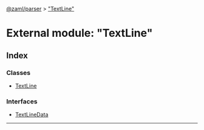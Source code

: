 [@zaml/parser](../README.md) > ["TextLine"](../modules/_textline_.md)

# External module: "TextLine"

## Index

### Classes

* [TextLine](../classes/_textline_.textline.md)

### Interfaces

* [TextLineData](../interfaces/_textline_.textlinedata.md)

---

